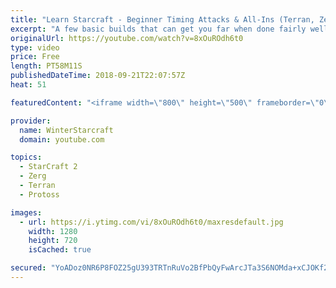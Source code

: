 ```yaml
---
title: "Learn Starcraft - Beginner Timing Attacks & All-Ins (Terran, Zerg & Protoss)"
excerpt: "A few basic builds that can get you far when done fairly well. Also important is how not to overextend and lose everything."
originalUrl: https://youtube.com/watch?v=8xOuROdh6t0
type: video
price: Free
length: PT58M11S
publishedDateTime: 2018-09-21T22:07:57Z
heat: 51

featuredContent: "<iframe width=\"800\" height=\"500\" frameborder=\"0\" src=\"https://www.youtube.com/embed/8xOuROdh6t0\" allow=\"accelerometer; autoplay; encrypted-media; gyroscope; picture-in-picture\" allowfullscreen></iframe>"

provider:
  name: WinterStarcraft
  domain: youtube.com

topics:
  - StarCraft 2
  - Zerg
  - Terran
  - Protoss

images:
  - url: https://i.ytimg.com/vi/8xOuROdh6t0/maxresdefault.jpg
    width: 1280
    height: 720
    isCached: true

secured: "YoADoz0NR6P8FOZ25gU393TRTnRuVo2BfPbQyFwArcJTa3S6NOMda+xCJOKf26cfTpLIb8kw+rp30o2NO3JfVcjI8NlivKrYzHvDkixlEd8cpvI0OnxHuVItuSwGEfdMjp8Tuxx2cr/M+lJZZ/+REZeHg/WTNeVi+9mWkUq+1+7wCk1O7tEaI+7XNZ+Zqm8BiEIG7387jVlq6FwvW2cdaxxSVL8CQn0jQqUF2/YxcJbyo/yQwqvFSFS9tAcc56YZZZ9DVyJmw1uVj/2Wu8Ud9gLHEnpQ3Ih+zyo7WuzU3zDEHJtgNcsNjWJngfzRJFKSc9LZBI6Ktv9Hxl1Blb3uWwv1kWVASu7Y+Qe9jhbo+6txEQoahi9WPWwonVlCHhllDEf3BiRZIPSW2CxC0xudtLIFTyuwJqy4mYsBGSvD0Gc=;MCwsOyfxaNsqBq4RV1udCA=="
---
```



